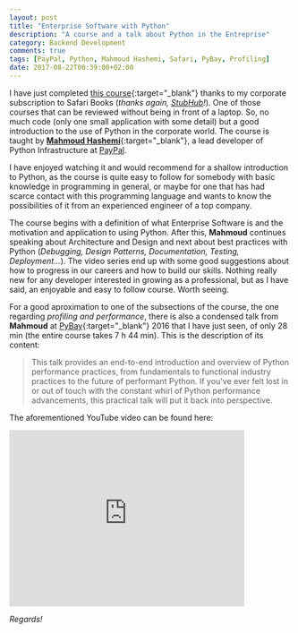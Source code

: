 ```yaml
---
layout: post
title: "Enterprise Software with Python"
description: "A course and a talk about Python in the Entreprise"
category: Backend Development
comments: true
tags: [PayPal, Python, Mahmoud Hashemi, Safari, PyBay, Profiling]
date: 2017-08-22T00:39:00+02:00
---
```


I have just completed [this course](https://www.safaribooksonline.com/library/view/enterprise-software-with/9781491943755/ "Enterprise Software with Python"){:target="_blank"} thanks to my corporate subscription to Safari Books (_thanks again, <span class="glossary"><a href="http://stubhub.com/" target="_blank" class="tooltip-top" data-tooltip="{{site.data.glossary.an_ebay_co}}">StubHub</a></span>!_). One of those courses that can be reviewed without being in front of a laptop. So, no much code (only one small application with some detail) but a good introduction to the use of Python in the corporate world. The course is taught by [**Mahmoud Hashemi**](https://github.com/mahmoud){:target="_blank"}, a lead developer of Python Infrastructure at <span class="glossary"><a href="http://stubhub.com/" target="_blank" class="tooltip-top" data-tooltip="{{site.data.glossary.PayPal}}">PayPal</a></span>.

I have enjoyed watching it and would recommend for a shallow introduction to Python, as the course is quite easy to follow for somebody with basic knowledge in programming in general, or maybe for one that has had scarce contact with this programming language and wants to know the possibilities of it from an experienced engineer of a top company. 

The course begins with a definition of what Enterprise Software is and the motivation and application to using Python. After this, **Mahmoud** continues speaking about Architecture and Design and next about best practices with Python (_Debugging, Design Patterns, Documentation, Testing, Deployment..._). The video series end up with some good suggestions about how to progress in our careers and how to build our skills. Nothing really new for any developer interested in growing as a professional, but as I have said, an enjoyable and easy to follow course. Worth seeing. 

For a good aproximation to one of the subsections of the course, the one regarding _profiling and performance_, there is also a condensed talk from **Mahmoud** at [PyBay](https://pybay.com/){:target="_blank"} 2016 that I have just seen, of only 28 min (the entire course takes 7 h 44 min). This is the description of its content:

>This talk provides an end-to-end introduction and overview of Python performance practices, from fundamentals to functional industry practices to the future of performant Python. If you've ever felt lost in or out of touch with the constant whirl of Python performance advancements, this practical talk will put it back into perspective.

The aforementioned YouTube video can be found here:

<iframe width="420" height="315" src="https://www.youtube.com/embed/Dgnp28Ijm_M" frameborder="0" allowfullscreen>&nbsp;</iframe><br />

*Regards!*
